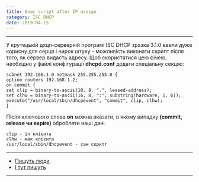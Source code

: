 ```yaml
---
title: Exec script after IP assign
category: ISC DHCP
date: 2019-04-15
---
```


-----

У крутецькій дхцп-серверній програмі ISC DHCP зразка 3.1.0 ввели дуже корисну для серця і нирок штуку - можливість виконати скрипт після того, як сервер видасть адресу.
Щоб скористатися цею фічею, необхідно у файлі конфігурації **dhcpd.conf** додати спеціальну секцію:

```
subnet 192.168.1.0 netmask 255.255.255.0 {
option routers 192.168.1.2;
on commit {
set clip = binary-to-ascii(10, 8, ".", leased-address);
set clhw = binary-to-ascii(16, 8, ":", substring(hardware, 1, 6));
execute("/usr/local/sbin/dhcpevent", "commit", clip, clhw);
}
```

Після ключового слова **on** можна вказати, в якому випадку **(commit, release чи expire)** обробляти наші дані.

```
clip - іп клієнта
clhw - мак клієнта
/usr/local/sbin/dhcpevent - сам скрипт
```

-----

* <a href="http://jpmens.net/2011/07/06/execute-a-script-when-isc-dhcp-hands-out-a-new-lease/" target="_blank">Пишуть люди</a>
* <a href="https://kb.isc.org/article/AA-01039/0/Formatting-MAC-addresses-in-dhcpd-or-why-does-binary-to-ascii-strip-leading-zeroes.html" target="_blank">І тут пишуть</a>

-----